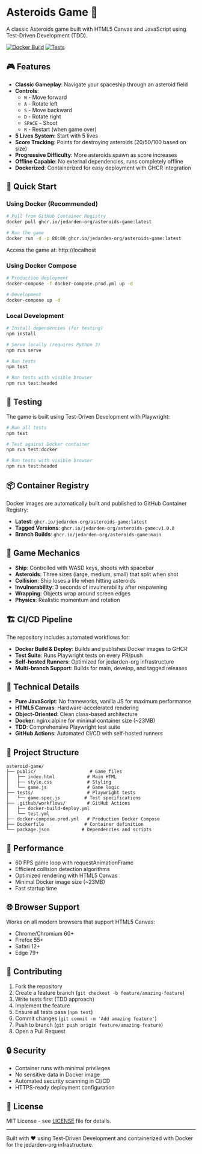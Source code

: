 # Asteroids Game 🚀

A classic Asteroids game built with HTML5 Canvas and JavaScript using Test-Driven Development (TDD).

[![Docker Build](https://github.com/jedarden-org/asteroids-game/actions/workflows/docker-build-deploy.yml/badge.svg)](https://github.com/jedarden-org/asteroids-game/actions/workflows/docker-build-deploy.yml)
[![Tests](https://github.com/jedarden-org/asteroids-game/actions/workflows/test.yml/badge.svg)](https://github.com/jedarden-org/asteroids-game/actions/workflows/test.yml)

## 🎮 Features

- **Classic Gameplay**: Navigate your spaceship through an asteroid field
- **Controls**:
  - `W` - Move forward
  - `A` - Rotate left
  - `S` - Move backward  
  - `D` - Rotate right
  - `SPACE` - Shoot
  - `R` - Restart (when game over)
- **5 Lives System**: Start with 5 lives
- **Score Tracking**: Points for destroying asteroids (20/50/100 based on size)
- **Progressive Difficulty**: More asteroids spawn as score increases
- **Offline Capable**: No external dependencies, runs completely offline
- **Dockerized**: Containerized for easy deployment with GHCR integration

## 🚀 Quick Start

### Using Docker (Recommended)

```bash
# Pull from GitHub Container Registry
docker pull ghcr.io/jedarden-org/asteroids-game:latest

# Run the game
docker run -d -p 80:80 ghcr.io/jedarden-org/asteroids-game:latest
```

Access the game at: http://localhost

### Using Docker Compose

```bash
# Production deployment
docker-compose -f docker-compose.prod.yml up -d

# Development
docker-compose up -d
```

### Local Development

```bash
# Install dependencies (for testing)
npm install

# Serve locally (requires Python 3)
npm run serve

# Run tests
npm test

# Run tests with visible browser
npm run test:headed
```

## 🧪 Testing

The game is built using Test-Driven Development with Playwright:

```bash
# Run all tests
npm test

# Test against Docker container
npm run test:docker

# Run tests with visible browser
npm run test:headed
```

## 📦 Container Registry

Docker images are automatically built and published to GitHub Container Registry:

- **Latest**: `ghcr.io/jedarden-org/asteroids-game:latest`
- **Tagged Versions**: `ghcr.io/jedarden-org/asteroids-game:v1.0.0`
- **Branch Builds**: `ghcr.io/jedarden-org/asteroids-game:main`

## 🎯 Game Mechanics

- **Ship**: Controlled with WASD keys, shoots with spacebar
- **Asteroids**: Three sizes (large, medium, small) that split when shot
- **Collision**: Ship loses a life when hitting asteroids
- **Invulnerability**: 3 seconds of invulnerability after respawning
- **Wrapping**: Objects wrap around screen edges
- **Physics**: Realistic momentum and rotation

## 🏗️ CI/CD Pipeline

The repository includes automated workflows for:

- **Docker Build & Deploy**: Builds and publishes Docker images to GHCR
- **Test Suite**: Runs Playwright tests on every PR/push
- **Self-hosted Runners**: Optimized for jedarden-org infrastructure
- **Multi-branch Support**: Builds for main, develop, and tagged releases

## 🔧 Technical Details

- **Pure JavaScript**: No frameworks, vanilla JS for maximum performance
- **HTML5 Canvas**: Hardware-accelerated rendering
- **Object-Oriented**: Clean class-based architecture
- **Docker**: nginx:alpine for minimal container size (~23MB)
- **TDD**: Comprehensive Playwright test suite
- **GitHub Actions**: Automated CI/CD with self-hosted runners

## 📁 Project Structure

```
asteroid-game/
├── public/                    # Game files
│   ├── index.html            # Main HTML
│   ├── style.css             # Styling
│   └── game.js               # Game logic
├── tests/                    # Playwright tests
│   └── game.spec.js         # Test specifications
├── .github/workflows/        # GitHub Actions
│   ├── docker-build-deploy.yml
│   └── test.yml
├── docker-compose.prod.yml   # Production Docker Compose
├── Dockerfile               # Container definition
└── package.json            # Dependencies and scripts
```

## 🚀 Performance

- 60 FPS game loop with requestAnimationFrame
- Efficient collision detection algorithms
- Optimized rendering with HTML5 Canvas
- Minimal Docker image size (~23MB)
- Fast startup time

## 🌐 Browser Support

Works on all modern browsers that support HTML5 Canvas:
- Chrome/Chromium 60+
- Firefox 55+
- Safari 12+
- Edge 79+

## 🤝 Contributing

1. Fork the repository
2. Create a feature branch (`git checkout -b feature/amazing-feature`)
3. Write tests first (TDD approach)
4. Implement the feature
5. Ensure all tests pass (`npm test`)
6. Commit changes (`git commit -m 'Add amazing feature'`)
7. Push to branch (`git push origin feature/amazing-feature`)
8. Open a Pull Request

## 🔒 Security

- Container runs with minimal privileges
- No sensitive data in Docker image
- Automated security scanning in CI/CD
- HTTPS-ready deployment configuration

## 📄 License

MIT License - see [LICENSE](LICENSE) file for details.

---

Built with ❤️ using Test-Driven Development and containerized with Docker for the jedarden-org infrastructure.
